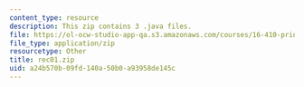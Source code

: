 ```yaml
---
content_type: resource
description: This zip contains 3 .java files.
file: https://ol-ocw-studio-app-qa.s3.amazonaws.com/courses/16-410-principles-of-autonomy-and-decision-making-fall-2010/a24b570b09fd140a50b0a93958de145c_rec01.zip
file_type: application/zip
resourcetype: Other
title: rec01.zip
uid: a24b570b-09fd-140a-50b0-a93958de145c
---
```

